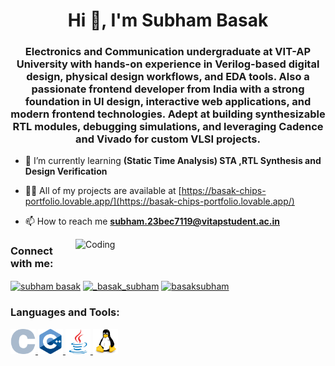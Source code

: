 <h1 align="center">Hi 👋, I'm Subham Basak</h1>
<h3 align="center">Electronics and Communication undergraduate at VIT-AP University with hands-on experience in Verilog-based digital design, physical design workflows, and EDA tools. Also a passionate frontend developer from India with a strong foundation in UI design, interactive web applications, and modern frontend technologies. Adept at building synthesizable RTL modules, debugging simulations, and leveraging Cadence and Vivado for custom VLSI projects.</h3>

- 🌱 I’m currently learning **(Static Time Analysis) STA ,RTL Synthesis and Design Verification**

- 👨‍💻 All of my projects are available at [https://basak-chips-portfolio.lovable.app/](https://basak-chips-portfolio.lovable.app/)

- 📫 How to reach me **subham.23bec7119@vitapstudent.ac.in**

<img align="right" alt="Coding" width="400" src="https://media2.giphy.com/media/v1.Y2lkPTc5MGI3NjExNDU3a2M0MnMyZTdmNXNqemVrcTIxMnV3NW1pbHpkNWtzOWhmNGtteiZlcD12MV9pbnRlcm5hbF9naWZfYnlfaWQmY3Q9Zw/qgQUggAC3Pfv687qPC/giphy.webp">

<h3 align="left">Connect with me:</h3>
<p align="left">
<a href="https://linkedin.com/in/subham basak" target="blank"><img align="center" src="https://raw.githubusercontent.com/rahuldkjain/github-profile-readme-generator/master/src/images/icons/Social/linked-in-alt.svg" alt="subham basak" height="30" width="40" /></a>
<a href="https://instagram.com/_basak_subham" target="blank"><img align="center" src="https://raw.githubusercontent.com/rahuldkjain/github-profile-readme-generator/master/src/images/icons/Social/instagram.svg" alt="_basak_subham" height="30" width="40" /></a>
<a href="https://www.leetcode.com/basaksubham" target="blank"><img align="center" src="https://raw.githubusercontent.com/rahuldkjain/github-profile-readme-generator/master/src/images/icons/Social/leet-code.svg" alt="basaksubham" height="30" width="40" /></a>
</p>

<h3 align="left">Languages and Tools:</h3>
<p align="left"> <a href="https://www.cprogramming.com/" target="_blank" rel="noreferrer"> <img src="https://raw.githubusercontent.com/devicons/devicon/master/icons/c/c-original.svg" alt="c" width="40" height="40"/> </a> <a href="https://www.w3schools.com/cpp/" target="_blank" rel="noreferrer"> <img src="https://raw.githubusercontent.com/devicons/devicon/master/icons/cplusplus/cplusplus-original.svg" alt="cplusplus" width="40" height="40"/> </a> <a href="https://www.java.com" target="_blank" rel="noreferrer"> <img src="https://raw.githubusercontent.com/devicons/devicon/master/icons/java/java-original.svg" alt="java" width="40" height="40"/> </a> <a href="https://www.linux.org/" target="_blank" rel="noreferrer"> <img src="https://raw.githubusercontent.com/devicons/devicon/master/icons/linux/linux-original.svg" alt="linux" width="40" height="40"/> </a> </p>
